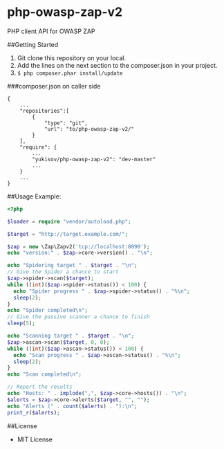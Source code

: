 php-owasp-zap-v2
================

PHP client API for OWASP ZAP

##Getting Started

1. Git clone this repository on your local.
2. Add the lines on the next section to the composer.json in your project.
3. `$ php composer.phar install/update`

###composer.json on caller side
```
{
	...
	"repositories":[
		{
			"type": "git",
			"url": "to/php-owasp-zap-v2/"
		}
	],
	"require": {
		...
		"yukisov/php-owasp-zap-v2": "dev-master"
		...
	}
	...
}
```

##Usage
Example:

```php
<?php

$loader = require "vendor/autoload.php";

$target = "http://target.example.com/";

$zap = new \Zap\Zapv2('tcp://localhost:8090');
echo "version:" . $zap->core->version() . "\n";

echo "Spidering target " . $target . "\n";
// Give the Spider a chance to start
$zap->spider->scan($target);
while ((int)($zap->spider->status()) < 100) {
  echo "Spider progress " . $zap->spider->status() . "%\n";
  sleep(2);
}
echo "Spider completed\n";
// Give the passive scanner a chance to finish
sleep(5);

echo "Scanning target " . $target . "\n";
$zap->ascan->scan($target, 0, 0);
while ((int)($zap->ascan->status()) < 100) {
  echo "Scan progress " . $zap->ascan->status() . "%\n";
  sleep(2);
}
echo "Scan completed\n";

// Report the results
echo "Hosts: " . implode(",", $zap->core->hosts()) . "\n";
$alerts = $zap->core->alerts($target, "", "");
echo "Alerts (" . count($alerts) . "):\n";
print_r($alerts);

```

##License
- MIT License